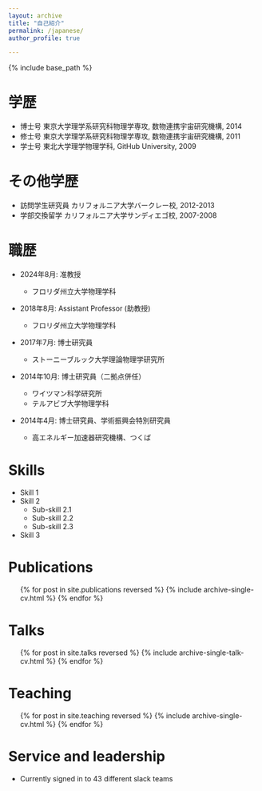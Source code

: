 ```yaml
---
layout: archive
title: "自己紹介"
permalink: /japanese/
author_profile: true

---
```


{% include base_path %}

学歴
======
* 博士号 東京大学理学系研究科物理学専攻, 数物連携宇宙研究機構, 2014
* 修士号 東京大学理学系研究科物理学専攻, 数物連携宇宙研究機構, 2011
* 学士号 東北大学理学物理学科, GitHub University, 2009

その他学歴
======
* 訪問学生研究員 カリフォルニア大学バークレー校, 2012-2013
* 学部交換留学 カリフォルニア大学サンディエゴ校, 2007-2008


職歴
======

* 2024年8月: 准教授
  * フロリダ州立大学物理学科

* 2018年8月: Assistant Professor (助教授)
  * フロリダ州立大学物理学科

* 2017年7月: 博士研究員
  * ストーニーブルック大学理論物理学研究所

* 2014年10月: 博士研究員（二拠点併任）
  * ワイツマン科学研究所
  * テルアビブ大学物理学科

* 2014年4月: 博士研究員、学術振興会特別研究員
  * 高エネルギー加速器研究機構、つくば

  
Skills
======
* Skill 1
* Skill 2
  * Sub-skill 2.1
  * Sub-skill 2.2
  * Sub-skill 2.3
* Skill 3

Publications
======
  <ul>{% for post in site.publications reversed %}
    {% include archive-single-cv.html %}
  {% endfor %}</ul>
  
Talks
======
  <ul>{% for post in site.talks reversed %}
    {% include archive-single-talk-cv.html  %}
  {% endfor %}</ul>
  
Teaching
======
  <ul>{% for post in site.teaching reversed %}
    {% include archive-single-cv.html %}
  {% endfor %}</ul>
  
Service and leadership
======
* Currently signed in to 43 different slack teams
